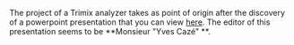The project of a Trimix analyzer takes as point of origin after the discovery of a powerpoint presentation that you can view [here](https://github.com/captainigloo/Trimix-analyzer/blob/master/genesis/analyseur_trimix_ppt_fr.pdf). The editor of this presentation seems to be **Monsieur "Yves Cazé" **.
